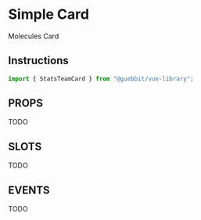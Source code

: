 # Simple Card
<Badge type="tip">Molecules</Badge> <Badge type="info">Card</Badge>

## Instructions

```ts
import { StatsTeamCard } from "@guebbit/vue-library";
```







## PROPS
TODO

## SLOTS
TODO

## EVENTS
TODO

<style lang="scss">
@use "../../theme.scss";
</style>

<script setup>
import { StatsTeamCard } from '../../../src/';
</script>
